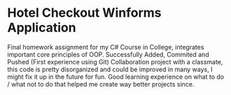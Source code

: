 # Hotel Checkout Winforms Application
Final homework assignment for my C# Course in College, integrates important core principles of OOP.
Successfully Added, Commited and Pushed (First experience using Git)
Collaboration project with a classmate, this code is pretty disorganized and could be improved in many ways, I might fix it up in the future for fun. 
Good learning experience on what to do / what not to do that helped me create way better projects since. 
